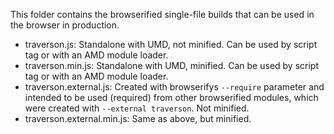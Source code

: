 This folder contains the browserified single-file builds that can be used in the browser in production.

* traverson.js: Standalone with UMD, not minified. Can be used by script tag or with an AMD module loader.
* traverson.min.js: Standalone with UMD, minified. Can be used by script tag or with an AMD module loader.
* traverson.external.js: Created with browserifys `--require` parameter and intended to be used (required) from other browserified modules, which were created with `--external traverson`. Not minified.
* traverson.external.min.js: Same as above, but minified.

